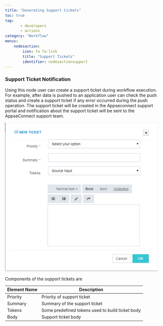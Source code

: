 ```yaml
---
title: "Generating Support tickets"
toc: true
tag: 
       - developers
       - actions
category: "Workflow"
menus: 
    nodesaction:
        icon: fa fa-link
        title: "Support Tickets" 
        identifier: nodesactionsupport
---
```


### Support Ticket  Notification 

Using this node user can create a support ticket during workflow execution. For example, after data is pushed to an application user can check the push status and create a support ticket if any error occurred during the push operation. The support ticket will be created in the Appseconnect support portal and notification about the support ticket will be sent to the AppseConnect support team.

![action-support-ticket](/staticfiles/workflow-management/media/action-support-ticket.png)

Components of the support tickets are 

|  Element Name | Description  |
|---|---|
| Priority  | Priority of support ticket |
| Summary  | Summary of the support ticket |
| Tokens  | Some predefined tokens used to build ticket body|
| Body  | Support ticket body |